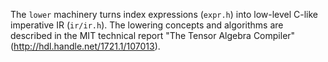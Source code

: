The `lower` machinery turns index expressions (`expr.h`) into low-level C-like imperative IR (`ir/ir.h`). The lowering concepts and algorithms are described in the MIT technical report "The Tensor Algebra Compiler" (http://hdl.handle.net/1721.1/107013).
